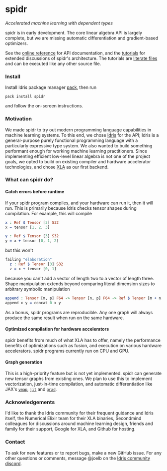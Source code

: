 # spidr

_Accelerated machine learning with dependent types_

spidr is in early development. The core linear algebra API is largely complete, but we are missing automatic differentiation and gradient-based optimizers.

See the [online reference](https://joelberkeley.github.io/spidr/) for API documentation, and the [tutorials](tutorials) for extended discussions of spidr's architecture. The tutorials are [literate files](https://idris2.readthedocs.io/en/latest/reference/literate.html) and can be executed like any other source file.

### Install

Install Idris package manager [pack](https://github.com/stefan-hoeck/idris2-pack), then run
```
pack install spidr
```
and follow the on-screen instructions.

### Motivation

We made spidr to try out modern programming language capabilities in machine learning systems. To this end, we chose [Idris](https://github.com/idris-lang/Idris2) for the API; Idris is a general-purpose purely functional programming language with a particularly expressive type system. We also wanted to build something performant enough for working machine learning practitioners. Since implementing efficient low-level linear algebra is not one of the project goals, we opted to build on existing compiler and hardware accelerator technologies, and chose [XLA](https://github.com/openxla/xla) as our first backend.

### What can spidr do?

#### Catch errors before runtime

If your spidr program compiles, and your hardware can run it, then it will run. This is primarily because Idris checks tensor shapes during compilation. For example, this will compile
<!-- idris
import Literal
import Tensor
-->
```idris
x : Ref $ Tensor [3] S32
x = tensor [1, 2, 3]

y : Ref $ Tensor [3] S32
y = x + tensor [0, 1, 2]
```
but this won't
```idris
failing "elaboration"
  z : Ref $ Tensor [3] S32
  z = x + tensor [0, 1]
```
because you can't add a vector of length two to a vector of length three. Shape manipulation extends beyond comparing literal dimension sizes to arbitrary symbolic manipulation
```idris
append : Tensor [m, p] F64 -> Tensor [n, p] F64 -> Ref $ Tensor [m + n, p] F64
append x y = concat 0 x y
```
As a bonus, spidr programs are reproducible. Any one graph will always produce the same result when run on the same hardware.

#### Optimized compilation for hardware accelerators

spidr benefits from much of what XLA has to offer, namely the performance benefits of optimizations such as fusion, and execution on various hardware accelerators. spidr programs currently run on CPU and GPU.

#### Graph generation

This is a high-priority feature but is not yet implemented. spidr can generate new tensor graphs from existing ones. We plan to use this to implement vectorization, just-in-time compilation, and automatic differentiation like JAX's [`vmap`](https://jax.readthedocs.io/en/latest/_autosummary/jax.vmap.html#jax.vmap), [`jit`](https://jax.readthedocs.io/en/latest/_autosummary/jax.jit.html#jax.jit) and [`grad`](https://jax.readthedocs.io/en/latest/debugging/checkify_guide.html#grad).

### Acknowledgements

I'd like to thank the Idris community for their frequent guidance and Idris itself, the Numerical Elixir team for their XLA binaries, Secondmind colleagues for discussions around machine learning design, friends and family for their support, Google for XLA, and Github for hosting.

### Contact

To ask for new features or to report bugs, make a new GitHub issue. For any other questions or comments, message @joelb on the [Idris community discord](https://discord.gg/YXmWC5yKYM).

